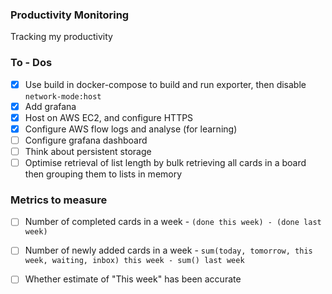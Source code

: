 ### Productivity Monitoring
Tracking my productivity

### To - Dos
- [x] Use build in docker-compose to build and run exporter, then disable `network-mode:host`
- [x] Add grafana
- [x] Host on AWS EC2, and configure HTTPS
- [x] Configure AWS flow logs and analyse (for learning)
- [ ] Configure grafana dashboard
- [ ] Think about persistent storage
- [ ] Optimise retrieval of list length by bulk retrieving all cards in a board then grouping them to lists in memory  

### Metrics to measure
- [ ] Number of completed cards in a week - `(done this week) - (done last week)`
- [ ] Number of newly added cards in a week - `sum(today, tomorrow, this week, waiting, inbox) this week - sum() last week`
- [ ] Whether estimate of "This week" has been accurate

